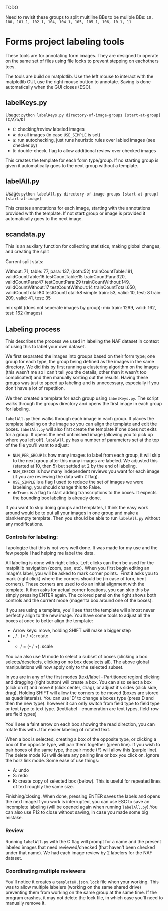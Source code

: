 TODO

Need to revisit these groups to split multiline BBs to be muliple BBs: `10, 100, 101_1, 102_1, 104, 104_1, 105, 105_1, 106, 10_1, 11`

# Forms project labeling tools
These tools are for annotating form images. They are designed to operate on the same set of files using file locks to prevent stepping on eachothers toes.

The tools are build on matplotlib. Use the left mouse to interact with the matplotlib GUI, use the right mouse button to annotate. Saving is done automatically when the GUI closes (ESC).

## labelKeys.py

Usage: `python labelKeys.py directory-of-image-groups [start-at-group] [C/A/a/D]`

* `C`: checking/review labeled images
* `A`: do all images (in case `USE_SIMPLE` is set)
* `a`: run autochecking, just runs heuristic rules over labled images (see checker.py)
* `D`: double-check, flag to allow additional review over checked images

This creates the template for each form type/group. If no starting group is given it automatically goes to the next group without a template.

## labelAll.py

Usage: `python labelAll.py directory-of-image-groups [start-at-group] [start-at-image]`

This creates annotations for each image, starting with the annotations provided with the template. If not start group or image is provided it automatically goes to the next image.



## scandata.py

This is an auxilary function for collecting statistics, making global changes, and creating the split

Current split stats:

Without: 71, table: 77, para: 137, (both:52)
trainCountTable:181,    validCountTable:16  testCountTable:15
trainCountPara:320, validCountPara:47   testCountPara:29
trainCountWithout:149,  validCountWithout:17    testCountWithout:14
trainCountTotal:650,    validCountTotal:80  testCountTotal:58
simple train: 53, valid: 10, test: 8
train: 209, valid: 41, test: 35

mix split (does not seperate images by group):
mix train: 1299, valid: 162, test: 162 (images)




## Labeling process

This describes the process we used in labeling the NAF dataset in context of using this to label your own dataset.

We first separated the images into groups based on their form type; one group for each type, the group being defined as the images in the same directory. We did this by first running a clustering algorithm on the images (this wasn't me so I can't tell you the details, other than it wasn't too complicated) and then manually sorting out the results. Having these groups was just to speed up labeling and is unnecessary, especially if you don't have a lot of repetition.

We then created a template for each group using `labelKeys.py`. The script walks through the groups directory and opens the first image in each group for labeling.

`labelAll.py` then walks through each image in each group. It places the template labeling on the image so you can align the template and edit the boxes. `labelAll.py` will also first create the template if one does not exits for a group. It opens the next unfinished image (allowing you to pick up where you left off).
`labelAll.py` has a number of parameters set at the top of the file you'll want to adjust:

* `NUM_PER_GROUP` is how many images to label from each group, it will skip to the next group after this many images are labeled. We adjusted this (started at 10, then 5) but settled at 2 by the end of labeling.
* `NUM_CHECKS` is how many independent reviews you want for each image (if you are reviewing the data with `C` flag).
* `USE_SIMPLE` is a flag I used to reduce the set of images we were labeleing, you should change this to False.
* `doTrans` is a flag to start adding transcriptions to the boxes. It expects the bounding box labeling is already done.

If you want to skip doing groups and templates, I think the easy work around would be to put all your images in one group and make a blank/empty template. Then you should be able to run `labelAll.py` without any modifications.

### Controls for labeling:

I apologize that this is not very well done. It was made for my use and the few people I had helping me label the data.

All labeling is done with right clicks. Left clicks can then be used for the matplitlib navigation (zoom, pan, etc).
When you first begin editing an image's label, you will be asked to mark corner points.  First it asks you to mark (right click) where the corners should be (in case of torn, bent corners). These corners are used to do an initial alignment with the template. It then asks for actual corner locations, you can skip this by simply pressing ENTER again.
The colored panel on the right shows both controls and the current mode (magenta box around one of the boxes).

If you are using a template, you'll see that the template will almost never perfectly align to the new image. You have some tools to adjust all the boxes at once to better align the template:

* Arrow keys: move, holding SHIFT will make a bigger step
* , / . (< / >): rotate
* - / = (- / +): scale

You can also use M mode to select a subset of boxes (clicking a box selects/deselects, clicking on no box deselects all). The above global manipulations will now apply only to the selected subset.

In you are in any of the first modes (text/label - Partitioned region) clicking and dragging (right button) will create a box. You can also select a box (click on it) and move it (click center, drag), or adjust it's sides (click side, drag). Holding SHIFT will allow the corners to be moved (boxes are stored as quadrilaterals). You can use 'D' to change a boxes type (press D and then the new type). however it can only switch from field type to field type or text type to text type. (text/label - enumeration are text types, field-row are field types) 

You'll see a faint arrow on each box showing the read direction, you can rotate this with J for easier labeling of rotated text.

When a box is selected, creating a box of the opposite type, or clicking a box of the opposite type, will pair them together (green line). If you wish to pair boxes of the same type, the pair mode (F) will allow this (purple line).
The delete mode (G) will delete any pairing line or box you click on.
Ignore the horz link mode.
Some ease of use things:

* A: undo
* S: redo 
* K: create copy of selected box (below). This is useful for repeated lines of text roughly the same size.


Finishing/closing. When done, pressing ENTER saves the labels and opens the next image.If you work is interrupted, you can use ESC to save an incomplete labeling (will be opened again when running `labelAll.py`).You can also use F12 to close without saving, in case you made some big mistake.

### Review

Running `labelAll.py` with the C flag will prompt for a name and the present labeled images that need reviewed/checked (that haven't been checked under that name). We had each image review by 2 labelers for the NAF dataset.

### Coordinating multiple reviewers

You'll notice it creates a `templateX.json.lock` file when your working. This was to allow multiple labelers (working on the same shared drive) preventing them from working on the same group at the same time. If the program crashes, it may not delete the lock file, in which case you'll need to manually remove it.
